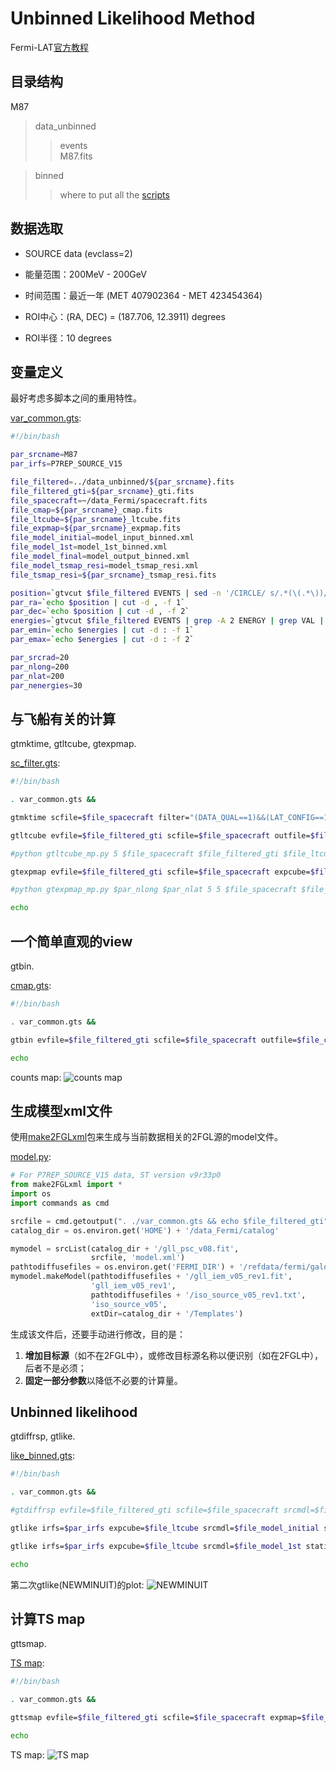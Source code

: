 # Unbinned Likelihood Method

Fermi-LAT[官方教程](http://fermi.gsfc.nasa.gov/ssc/data/analysis/scitools/likelihood_tutorial.html)

## 目录结构

M87

>data_unbinned  
>>events  
>>M87.fits

>binned  
>>where to put all the [scripts](unbinned/)


## 数据选取

* SOURCE data (evclass=2)

* 能量范围：200MeV - 200GeV

* 时间范围：最近一年 (MET 407902364 - MET 423454364)

* ROI中心：(RA, DEC) = (187.706, 12.3911) degrees

* ROI半径：10 degrees


## 变量定义

最好考虑多脚本之间的重用特性。

[var_common.gts](unbinned/var_common.gts):
```bash
#!/bin/bash

par_srcname=M87
par_irfs=P7REP_SOURCE_V15

file_filtered=../data_unbinned/${par_srcname}.fits
file_filtered_gti=${par_srcname}_gti.fits
file_spacecraft=~/data_Fermi/spacecraft.fits
file_cmap=${par_srcname}_cmap.fits
file_ltcube=${par_srcname}_ltcube.fits
file_expmap=${par_srcname}_expmap.fits
file_model_initial=model_input_binned.xml
file_model_1st=model_1st_binned.xml
file_model_final=model_output_binned.xml
file_model_tsmap_resi=model_tsmap_resi.xml
file_tsmap_resi=${par_srcname}_tsmap_resi.fits

position=`gtvcut $file_filtered EVENTS | sed -n '/CIRCLE/ s/.*(\(.*\))/\1/p'`
par_ra=`echo $position | cut -d , -f 1`
par_dec=`echo $position | cut -d , -f 2`
energies=`gtvcut $file_filtered EVENTS | grep -A 2 ENERGY | grep VAL | cut -d ' ' -f 2`
par_emin=`echo $energies | cut -d : -f 1`
par_emax=`echo $energies | cut -d : -f 2`

par_srcrad=20
par_nlong=200
par_nlat=200
par_nenergies=30
```

## 与飞船有关的计算

gtmktime, gtltcube, gtexpmap.

[sc_filter.gts](unbinned/sc_filter.gts):
```bash
#!/bin/bash

. var_common.gts &&

gtmktime scfile=$file_spacecraft filter="(DATA_QUAL==1)&&(LAT_CONFIG==1)&&ABS(ROCK_ANGLE)<52" roicut=yes evfile=$file_filtered outfile=$file_filtered_gti &&

gtltcube evfile=$file_filtered_gti scfile=$file_spacecraft outfile=$file_ltcube dcostheta=0.025 binsz=1 &&

#python gtltcube_mp.py 5 $file_spacecraft $file_filtered_gti $file_ltcube --zmax 100 &&

gtexpmap evfile=$file_filtered_gti scfile=$file_spacecraft expcube=$file_ltcube outfile=$file_expmap irfs=$par_irfs srcrad=$par_srcrad nlong=$par_nlong nlat=$par_nlat nenergies=$par_nenergies &&

#python gtexpmap_mp.py $par_nlong $par_nlat 5 5 $file_spacecraft $file_filtered_gti $file_ltcube $par_irfs $par_srcrad $par_nenergies $file_expmap &&

echo
```

## 一个简单直观的view

gtbin.

[cmap.gts](unbinned/cmap.gts):
```bash
#!/bin/bash

. var_common.gts &&

gtbin evfile=$file_filtered_gti scfile=$file_spacecraft outfile=$file_cmap algorithm=CMAP nxpix=200 nypix=200 binsz=0.1 coordsys=CEL xref=$par_ra yref=$par_dec axisrot=0 proj=AIT &&

echo
```

counts map:
![counts map](unbinned/M87_cmap.png)


## 生成模型xml文件

使用[make2FGLxml](http://fermi.gsfc.nasa.gov/ssc/data/analysis/user/)包来生成与当前数据相关的2FGL源的model文件。

[model.py](unbinned/model.py):
```python
# For P7REP_SOURCE_V15 data, ST version v9r33p0
from make2FGLxml import *
import os
import commands as cmd

srcfile = cmd.getoutput(". ./var_common.gts && echo $file_filtered_gti")
catalog_dir = os.environ.get('HOME') + '/data_Fermi/catalog'

mymodel = srcList(catalog_dir + '/gll_psc_v08.fit',
                  srcfile, 'model.xml')
pathtodiffusefiles = os.environ.get('FERMI_DIR') + '/refdata/fermi/galdiffuse'
mymodel.makeModel(pathtodiffusefiles + '/gll_iem_v05_rev1.fit',
                  'gll_iem_v05_rev1',
                  pathtodiffusefiles + '/iso_source_v05_rev1.txt',
                  'iso_source_v05',
                  extDir=catalog_dir + '/Templates')
```

生成该文件后，还要手动进行修改，目的是：  
1. **增加目标源**（如不在2FGL中），或修改目标源名称以便识别（如在2FGL中），后者不是必须；  
2. **固定一部分参数**以降低不必要的计算量。

## Unbinned likelihood

gtdiffrsp, gtlike.

[like_binned.gts](binned/like_binned.gts):
```bash
#!/bin/bash

. var_common.gts &&

#gtdiffrsp evfile=$file_filtered_gti scfile=$file_spacecraft srcmdl=$file_model_intitial irfs=$par_irfs &&

gtlike irfs=$par_irfs expcube=$file_ltcube srcmdl=$file_model_initial statistic=UNBINNED optimizer=DRMNFB evfile=$file_filtered_gti scfile=$file_spacecraft expmap=$file_expmap sfile=$file_model_1st results=result_1st.dat specfile=counts_spectra_1st.fits plot=yes &&

gtlike irfs=$par_irfs expcube=$file_ltcube srcmdl=$file_model_1st statistic=UNBINNED optimizer=NEWMINUIT evfile=$file_filtered_gti scfile=$file_spacecraft expmap=$file_expmap sfile=$file_model_final results=result_final.dat specfile=counts_spectra_final.fits plot=yes &&

echo
```

第二次gtlike(NEWMINUIT)的plot:
![NEWMINUIT](unbinned/M87_unbinned_NEWMINUIT.png)

## 计算TS map

gttsmap.

[TS map](unbinned/tsmap.gts):
```bash
#!/bin/bash

. var_common.gts &&

gttsmap evfile=$file_filtered_gti scfile=$file_spacecraft expmap=$file_expmap expcube=$file_ltcube srcmdl=$file_model_tsmap_resi outfile=$file_tsmap_resi irfs=$par_irfs optimizer=NEWMINUIT ftol=1e-2 nxpix=70 nypix=70 binsz=0.2 coordsys=CEL xref=$par_ra yref=$par_dec proj=AIT statistic=UNBINNED &&

echo
```

TS map:
![TS map](unbinned/M87_tsmap_unbinned.png)
